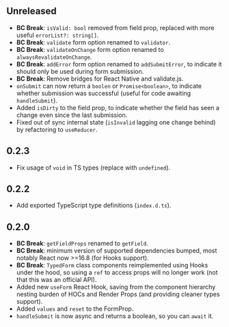 ## Unreleased

- **BC Break**: `isValid: bool` removed from field prop, replaced with more useful `errorList?: string[]`.
- **BC Break**: `validate` form option renamed to `validator`.
- **BC Break**: `validateOnChange` form option renamed to `alwaysRevalidateOnChange`.
- **BC Break**: `addError` form option renamed to `addSubmitError`, to indicate it should only be used during form submission.
- **BC Break**: Remove bridges for React Native and validate.js.
- `onSubmit` can now return a `boolen` or `Promise<boolean>`, to indicate whether submission was successful (useful for code awaiting `handleSubmit`).
- Added `isDirty` to the field prop, to indicate whether the field has seen a change even since the last submission.
- Fixed out of sync internal state (`isInvalid` lagging one change behind) by refactoring to `useReducer`.

## 0.2.3

- Fix usage of `void` in TS types (replace with `undefined`).

## 0.2.2

- Add exported TypeScript type definitions (`index.d.ts`).

## 0.2.0

- **BC Break**: `getFieldProps` renamed to `getField`.
- **BC Break**: minimum version of supported dependencies bumped, most notably React now >=16.8 (for Hooks support).
- **BC Break**: `TypedForm` class components reimplemented using Hooks under the hood, so using a `ref` to access props will no longer work (not that this was an official API).
- Added new `useForm` React Hook, saving from the component hierarchy nesting burden of HOCs and Render Props (and providing cleaner types support).
- Added `values` and `reset` to the FormProp.
- `handleSubmit` is now async and returns a boolean, so you can `await` it.
